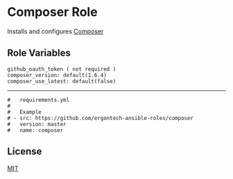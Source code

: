 Composer Role
=========

Installs and configures [Composer](https://getcomposer.org/)

Role Variables
--------------

```
github_oauth_token ( not required )
composer_version: default(1.6.4)
composer_use_latest: default(false)
```

----------------

```
#   requirements.yml
#
#   Example
# - src: https://github.com/ergontech-ansible-roles/composer
#   version: master
#   name: composer
```

License
-------

[MIT](LICENSE)